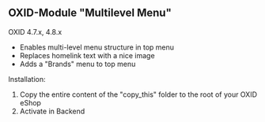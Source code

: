 
OXID-Module "Multilevel Menu"
-----------------------------------------------
OXID 4.7.x, 4.8.x

- Enables multi-level menu structure in top menu
- Replaces homelink text with a nice image
- Adds a "Brands" menu to top menu

Installation:

1) Copy the entire content of the "copy_this" folder to the root of your OXID eShop
2) Activate in Backend